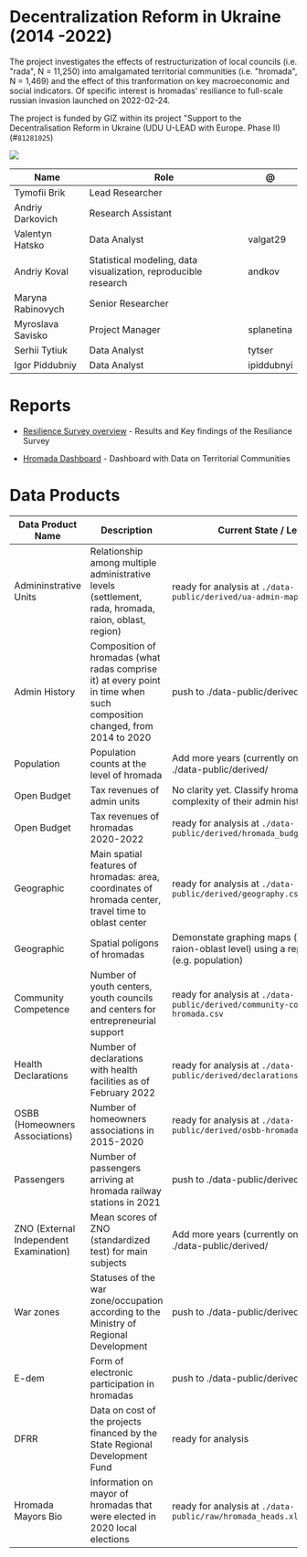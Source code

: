 # Decentralization Reform in Ukraine (2014 -2022)

The project investigates the effects of restructurization of local councils (i.e. "rada", N = 11,250) into amalgamated territorial communities (i.e. "hromada", N = 1,469) and the effect of this tranformation on key macroeconomic and social indicators. Of specific interest is hromadas' resiliance to full-scale russian invasion launched on 2022-02-24.

The project is funded by GIZ within its project "Support to the Decentralisation Reform in Ukraine (UDU U-LEAD with Europe. Phase II) (#`81281025`)

![](https://www.nationsonline.org/maps/Ukraine-Administrative-Map.jpg)

| Name              | Role                                                            | \@         |
|------------------------|------------------------|------------------------|
| Tymofii Brik      | Lead Researcher                                                 |            |
| Andriy Darkovich  | Research Assistant                                              |            |
| Valentyn Hatsko   | Data Analyst                                                    | valgat29   |
| Andriy Koval      | Statistical modeling, data visualization, reproducible research | andkov     |
| Maryna Rabinovych | Senior Researcher                                               |            |
| Myroslava Savisko | Project Manager                                                 | splanetina |
| Serhii Tytiuk     | Data Analyst                                                    | tytser     |
| Igor Piddubniy    | Data Analyst                                                    | ipiddubnyi |

# Reports

-   [Resilience Survey overview](https://raw.githack.com/kse-ua/ua-de-center-serve/main/analysis/survey-overview/survey-overview.html) - Results and Key findings of the Resiliance Survey

- [Hromada Dashboard](https://valentyn-hatsko.shinyapps.io/hromada-dash/) - Dashboard with Data on Territorial Communities

# Data Products

| Data Product Name                      | Description                                                                                                              | Current State / Left To Do                                                                               | Script                                        |
|----------------|------------------|---------------------|------------------|
| Admininstrative Units                  | Relationship among multiple administrative levels (settlement, rada, hromada, raion, oblast, region)                     | ready for analysis at `./data-public/derived/ua-admin-map-2020.csv`                                      | `./manipulation/ellis-ua-admin.R`             |
| Admin History                          | Composition of hromadas (what radas comprise it) at every point in time when such composition changed, from 2014 to 2020 | push to ./data-public/derived/                                                                           | `./manipulation/ellis-rada-hromada.R`         |
| Population                             | Population counts at the level of hromada                                                                                | Add more years (currently only 2021), push to ./data-public/derived/                                     | `./manipulation/ellis-demography.R`           |
| Open Budget                            | Tax revenues of admin units                                                                                              | No clarity yet. Classify hromadas based on complexity of their admin history                             | `./manipulation/ellis-budget.R`               |
| Open Budget                            | Tax revenues of hromadas 2020-2022                                                                                       | ready for analysis at `./data-public/derived/hromada_budget_2020_2022.xlsx`                              | `./manipulation/ellis-budget-2020-2022.R`     |
| Geographic                             | Main spatial features of hromadas: area, coordinates of hromada center, travel time to oblast center                     | ready for analysis at `./data-public/derived/geography.csv`                                              | `./manipulation/ellis-geography.R`            |
| Geographic                             | Spatial poligons of hromadas                                                                                             | Demonstate graphing maps (at hromada-raion-oblast level) using a replacable quantifier (e.g. population) |                                               |
| Community Competence                   | Number of youth centers, youth councils and centers for entrepreneurial support                                          | ready for analysis at `./data-public/derived/community-competence-hromada.csv`                           | `./manipulation/ellis-community-competence.R` |
| Health Declarations                    | Number of declarations with health facilities as of February 2022                                                        | ready for analysis at `./data-public/derived/declarations-hromada.csv`                                   | `./manipulation/ellis-health.R`               |
| OSBB (Homeowners Associations)         | Number of homeowners associations in 2015-2020                                                                           | ready for analysis at `./data-public/derived/osbb-hromada.csv`                                           | `./manipulation/ellis-health.R`               |
| Passengers                             | Number of passengers arriving at hromada railway stations in 2021                                                                                             | push to ./data-public/derived/                                                                           | `./manipulation/ellis-osbb.R`                 |
| ZNO (External Independent Examination) | Mean scores of ZNO (standardized test) for main subjects                                                                 | Add more years (currently only 2021), push to ./data-public/derived/                                     | `./manipulation/ellis-zno.R`                  |
| War zones                              | Statuses of the war zone/occupation according to the Ministry of Regional Development                                    | push to ./data-public/derived                                                                            | `./manipulation/ellis-war-status.R`           |
| E-dem                                  | Form of electronic participation in hromadas                                                                             | push to ./data-public/derived                                                                            | `./manipulation/ellis-edem.R`                 |
| DFRR                                   | Data on cost of the projects financed by the State Regional Development Fund                                             | ready for analysis                                                                                       | `./manipulation/ellis-dfrr.R`                 |
| Hromada Mayors Bio                     | Information on mayor of hromadas that were elected in 2020 local elections                                               | ready for analysis at `./data-public/raw/hromada_heads.xlsx`                                             | `./manipulation/ellis-mayors.R`               |

